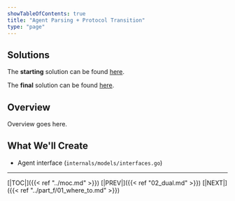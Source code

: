 ```yaml
---
showTableOfContents: true
title: "Agent Parsing + Protocol Transition"
type: "page"
---
```

## Solutions
The **starting** solution can be found [here](https://github.com/faanross/workshop_antisyphon_18092025/tree/main/Lesson11_Begin).

The **final** solution can be found [here](https://github.com/faanross/workshop_antisyphon_18092025/tree/main/Lesson11_Done).

## Overview
Overview goes here.


## What We'll Create
- Agent interface (`internals/models/interfaces.go`)

___
[|TOC|]({{< ref "../moc.md" >}})
[|PREV|]({{< ref "02_dual.md" >}})
[|NEXT|]({{< ref "../part_f/01_where_to.md" >}})